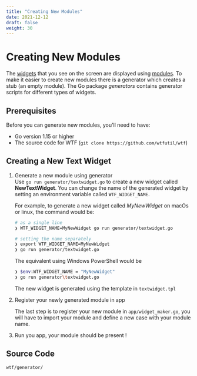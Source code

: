 ```yaml
---
title: "Creating New Modules"
date: 2021-12-12
draft: false
weight: 30
---
```


# Creating New Modules

The [widgets](/glossary/#widget) that you see on the screen are displayed using [modules](/glossary/#module). To make it easier to create new modules there is a generator which creates a stub (an empty module). The Go package _generators_ contains generator scripts for different types of widgets.

## Prerequisites

Before you can generate new modules, you'll need to have:

* Go version 1.15 or higher
* The source code for WTF (`git clone https://github.com/wtfutil/wtf`)

## Creating a New Text Widget

1. Generate a new module using generator  
   Use `go run generator/textwidget.go` to create a new widget called **NewTextWidget**. You can change the name of the generated widget by setting an environment variable called `WTF_WIDGET_NAME`.

    For example, to generate a new widget called _MyNewWidget_ on macOs or linux, the command would be:
    
    ```bash
    # as a single line
    ❯ WTF_WIDGET_NAME=MyNewWidget go run generator/textwidget.go
    
    # setting the name separately
    ❯ export WTF_WIDGET_NAME=MyNewWidget
    ❯ go run generator/textwidget.go
    ```
    
    The equivalent using Windows PowerShell would be
    
    ```bash
    ❯ $env:WTF_WIDGET_NAME = "MyNewWidget"
    ❯ go run generator\textwidget.go 
    ```

    The new widget is generated using the template in `textwidget.tpl`

2. Register your newly generated module in app  

   The last step is to register your new module in `app/widget_maker.go`, you will have to import your module and define a new case with your module name.


3. Run you app, your module should be present !


## Source Code

```bash
wtf/generator/
```
